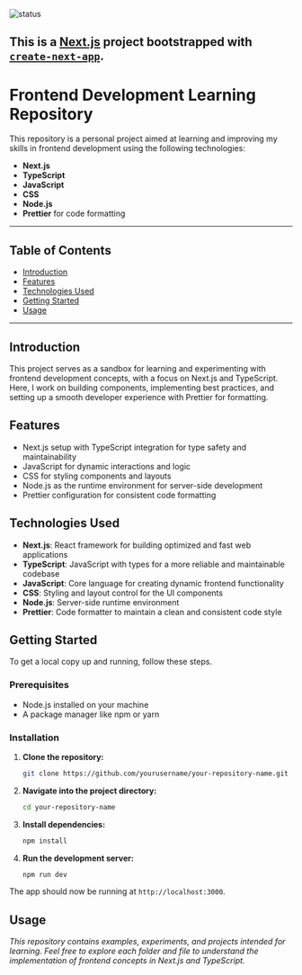 ![status](https://img.shields.io/badge/status-WIP-yellow)

This is a [Next.js](https://nextjs.org) project bootstrapped with [`create-next-app`](https://nextjs.org/docs/app/api-reference/cli/create-next-app).
---

# Frontend Development Learning Repository

This repository is a personal project aimed at learning and improving my skills in frontend development using the following technologies:

- **Next.js**
- **TypeScript**
- **JavaScript**
- **CSS**
- **Node.js**
- **Prettier** for code formatting

---

## Table of Contents

- [Introduction](#introduction)
- [Features](#features)
- [Technologies Used](#technologies-used)
- [Getting Started](#getting-started)
- [Usage](#usage)

---

## Introduction

This project serves as a sandbox for learning and experimenting with frontend development concepts, with a focus on Next.js and TypeScript. Here, I work on building components, implementing best practices, and setting up a smooth developer experience with Prettier for formatting.

## Features

- Next.js setup with TypeScript integration for type safety and maintainability
- JavaScript for dynamic interactions and logic
- CSS for styling components and layouts
- Node.js as the runtime environment for server-side development
- Prettier configuration for consistent code formatting

## Technologies Used

- **Next.js**: React framework for building optimized and fast web applications
- **TypeScript**: JavaScript with types for a more reliable and maintainable codebase
- **JavaScript**: Core language for creating dynamic frontend functionality
- **CSS**: Styling and layout control for the UI components
- **Node.js**: Server-side runtime environment
- **Prettier**: Code formatter to maintain a clean and consistent code style

## Getting Started

To get a local copy up and running, follow these steps.

### Prerequisites

- Node.js installed on your machine
- A package manager like npm or yarn

### Installation

1. **Clone the repository:**
   ```bash
   git clone https://github.com/yourusername/your-repository-name.git
   ```

2. **Navigate into the project directory:**
   ```bash
   cd your-repository-name
   ```

3. **Install dependencies:**
   ```bash
   npm install
   ```

4. **Run the development server:**
   ```bash
   npm run dev
   ```

The app should now be running at `http://localhost:3000`.

## Usage

*This repository contains examples, experiments, and projects intended for learning. Feel free to explore each folder and file to understand the implementation of frontend concepts in Next.js and TypeScript.*


